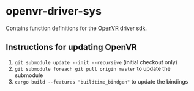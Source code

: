 # openvr-driver-sys

Contains function definitions for the [OpenVR](https://github.com/ValveSoftware/openvr) driver sdk.

## Instructions for updating OpenVR

1. `git submodule update --init --recursive` (initial checkout only)
1. `git submodule foreach git pull origin master` to update the submodule
1. `cargo build --features "buildtime_bindgen"` to update the bindings
